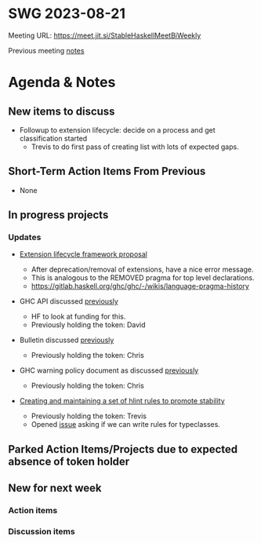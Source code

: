 SWG 2023-08-21
==============

Meeting URL: https://meet.jit.si/StableHaskellMeetBiWeekly

Previous meeting [notes](https://github.com/haskellfoundation/stability/blob/main/meetings/2023-08-07.md)

# Agenda & Notes

## New items to discuss

 - Followup to extension lifecycle: decide on a process and get classification started
   - Trevis to do first pass of creating list with lots of expected gaps.

## Short-Term Action Items From Previous
- None

## In progress projects
### Updates

  - [Extension lifecycle framework proposal](https://github.com/ghc-proposals/ghc-proposals/pull/601)
    - After deprecation/removal of extensions, have a nice error message.
    - This is analogous to the REMOVED pragma for top level declarations.
    - https://gitlab.haskell.org/ghc/ghc/-/wikis/language-pragma-history

  - GHC API discussed [previously](https://github.com/haskellfoundation/stability/blob/main/meetings/2022-10-17.md)
    - HF to look at funding for this.
    - Previously holding the token: David

  - Bulletin discussed [previously](https://github.com/haskellfoundation/stability/blob/main/meetings/2022-10-17.md)
    - Previously holding the token: Chris

  - GHC warning policy document as discussed [previously](https://github.com/haskellfoundation/stability/blob/main/meetings/2022-05-30.md)
    - Previously holding the token: Chris

  - [Creating and maintaining a set of hlint rules to promote stability](https://github.com/haskellfoundation/stability/pull/14)
    - Previously holding the token: Trevis
    - Opened [issue](https://github.com/ndmitchell/hlint/issues/1440) asking if we can write rules for typeclasses.

## Parked Action Items/Projects due to expected absence of token holder

## New for next week
### Action items

### Discussion items

